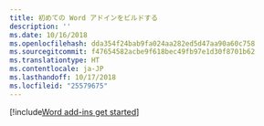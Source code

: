 ```yaml
---
title: 初めての Word アドインをビルドする
description: ''
ms.date: 10/16/2018
ms.openlocfilehash: dda354f24bab9fa024aa282ed5d47aa90a60c758
ms.sourcegitcommit: f47654582acbe9f618bec49fb97e1d30f8701b62
ms.translationtype: HT
ms.contentlocale: ja-JP
ms.lasthandoff: 10/17/2018
ms.locfileid: "25579675"
---
```

[!include[Word add-ins get started](../includes/file-get-started-word.md)]